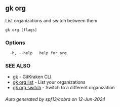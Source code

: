 ## gk org

List organizations and switch between them

```
gk org [flags]
```

### Options

```
  -h, --help   help for org
```

### SEE ALSO

* [gk](gk.md)	 - GitKraken CLI.
* [gk org list](gk_org_list.md)	 - List your organizations
* [gk org switch](gk_org_switch.md)	 - Switch to a different organization

###### Auto generated by spf13/cobra on 12-Jun-2024
